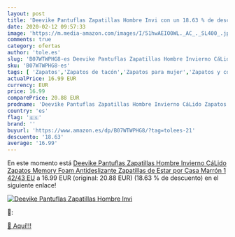 ```yaml
---
layout: post
title: 'Deevike Pantuflas Zapatillas Hombre Invi con un 18.63 % de descuento'
date: 2020-02-12 09:57:33
image: 'https://m.media-amazon.com/images/I/51hwAEIO0WL._AC_._SL400_.jpg'
comments: true
category: ofertas
author: 'tole.es'
slug: 'B07WTWPHG8-es Deevike Pantuflas Zapatillas Hombre Invierno CáLido...'
sku: 'B07WTWPHG8-es'
tags: [ 'Zapatos','Zapatos de tacón','Zapatos para mujer','Zapatos y complementos','zapatos', ]
actualPrice: 16.99 EUR
currency: EUR
price: 16.99
comparePrice: 20.88 EUR
prodname: 'Deevike Pantuflas Zapatillas Hombre Invierno CáLido Zapatos Memory Foam Antideslizante Zapatillas de Estar por Casa Marrón 1 42/43 EU'
country: 'es'
flag: '🇪🇸'
brand: ''
buyurl: 'https://www.amazon.es/dp/B07WTWPHG8/?tag=tolees-21'
descuento: '18.63'
average: '16.99'
---
```


En este momento está [Deevike Pantuflas Zapatillas Hombre Invierno CáLido Zapatos Memory Foam Antideslizante Zapatillas de Estar por Casa Marrón 1 42/43 EU](https://www.amazon.es/dp/B07WTWPHG8/?tag=tolees-21) a 16.99 EUR (original: 20.88 EUR) (18.63 %  de descuento) en el siguiente enlace!

[![Deevike Pantuflas Zapatillas Hombre Invi](https://m.media-amazon.com/images/I/51hwAEIO0WL._AC_._SL400_.jpg)](https://www.amazon.es/dp/B07WTWPHG8/?tag=tolees-21)

🔎:


[🛒 Aquí!!!](https://www.amazon.es/dp/B07WTWPHG8/?tag=tolees-21)
